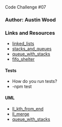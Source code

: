 Code Challenge #07

### Author: Austin Wood

### Links and Resources
* [linked_lists](https://github.com/austin-wood-401-advanced-javascript/data-structures-and-algorithms/tree/master/linkedList)
* [stacks_and_queues](https://github.com/austin-wood-401-advanced-javascript/data-structures-and-algorithms/tree/master/stacksAndQueues)
* [queue_with_stacks](https://github.com/austin-wood-401-advanced-javascript/data-structures-and-algorithms/tree/master/queueWithStacks)
* [fifo_shelter](https://github.com/austin-wood-401-advanced-javascript/data-structures-and-algorithms/tree/master/fifoAnimalShelter)
  
#### Tests
* How do you run tests?
* -npm test


#### UML
* [ll_kth_from_end](https://github.com/austin-wood-401-advanced-javascript/data-structures-and-algorithms/blob/master/linkedList/assets/7_11_19%2C%208_29%20PM%20Office%20Lens.jpg) 
* [ll_merge](https://github.com/austin-wood-401-advanced-javascript/data-structures-and-algorithms/blob/master/linkedList/llMerge/assets/ll_merge.jpg)
* [queue_with_stacks](https://github.com/austin-wood-401-advanced-javascript/data-structures-and-algorithms/blob/master/queueWithStacks/assets/queue_with_stacks.jpg)
